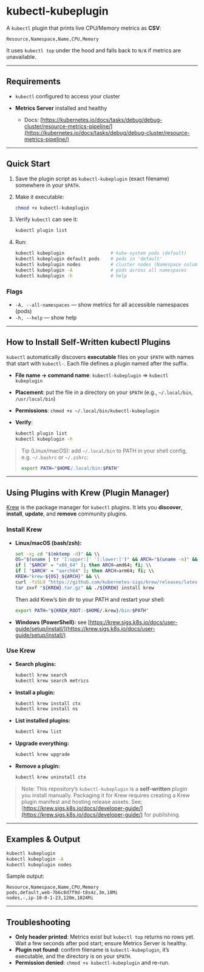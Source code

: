 # kubectl-kubeplugin

A `kubectl` plugin that prints live CPU/Memory metrics as **CSV**:

```
Resource,Namespace,Name,CPU,Memory
```

It uses `kubectl top` under the hood and falls back to `N/A` if metrics are unavailable.

---

## Requirements

* `kubectl` configured to access your cluster
* **Metrics Server** installed and healthy

  * Docs: [https://kubernetes.io/docs/tasks/debug/debug-cluster/resource-metrics-pipeline/](https://kubernetes.io/docs/tasks/debug/debug-cluster/resource-metrics-pipeline/)

---

## Quick Start

1. Save the plugin script as `kubectl-kubeplugin` (exact filename) somewhere in your `$PATH`.
2. Make it executable:

   ```bash
   chmod +x kubectl-kubeplugin
   ```
3. Verify `kubectl` can see it:

   ```bash
   kubectl plugin list
   ```
4. Run:

   ```bash
   kubectl kubeplugin                 # kube-system pods (default)
   kubectl kubeplugin default pods    # pods in 'default'
   kubectl kubeplugin nodes           # cluster nodes (Namespace column '-')
   kubectl kubeplugin -A              # pods across all namespaces
   kubectl kubeplugin -h              # help
   ```

### Flags

* `-A, --all-namespaces` — show metrics for all accessible namespaces (pods)
* `-h, --help` — show help

---

## How to Install Self‑Written kubectl Plugins

`kubectl` automatically discovers **executable** files on your `$PATH` with names that start with `kubectl-`. Each file defines a plugin named after the suffix.

* **File name → command name**: `kubectl-kubeplugin` ⇒ `kubectl kubeplugin`
* **Placement**: put the file in a directory on your `$PATH` (e.g., `~/.local/bin`, `/usr/local/bin`)
* **Permissions**: `chmod +x ~/.local/bin/kubectl-kubeplugin`
* **Verify**:

  ```bash
  kubectl plugin list
  kubectl kubeplugin -h
  ```

> Tip (Linux/macOS): add `~/.local/bin` to PATH in your shell config, e.g. `~/.bashrc` or `~/.zshrc`:
>
> ```bash
> export PATH="$HOME/.local/bin:$PATH"
> ```

---

## Using Plugins with **Krew** (Plugin Manager)

[Krew](https://krew.sigs.k8s.io/) is the package manager for `kubectl` plugins. It lets you **discover**, **install**, **update**, and **remove** community plugins.

### Install Krew

* **Linux/macOS (bash/zsh):**

  ```bash
  set -x; cd "$(mktemp -d)" && \\
  OS="$(uname | tr '[:upper:]' '[:lower:]')" && ARCH="$(uname -m)" && \\
  if [ "$ARCH" = "x86_64" ]; then ARCH=amd64; fi; \\
  if [ "$ARCH" = "aarch64" ]; then ARCH=arm64; fi; \\
  KREW="krew-${OS}_${ARCH}" && \\
  curl -fsSLO "https://github.com/kubernetes-sigs/krew/releases/latest/download/${KREW}.tar.gz" && \\
  tar zxvf "${KREW}.tar.gz" && ./${KREW} install krew
  ```

  Then add Krew’s bin dir to your PATH and restart your shell:

  ```bash
  export PATH="${KREW_ROOT:-$HOME/.krew}/bin:$PATH"
  ```
* **Windows (PowerShell):** see [https://krew.sigs.k8s.io/docs/user-guide/setup/install/](https://krew.sigs.k8s.io/docs/user-guide/setup/install/)

### Use Krew

* **Search plugins:**

  ```bash
  kubectl krew search
  kubectl krew search metrics
  ```
* **Install a plugin:**

  ```bash
  kubectl krew install ctx
  kubectl krew install ns
  ```
* **List installed plugins:**

  ```bash
  kubectl krew list
  ```
* **Upgrade everything:**

  ```bash
  kubectl krew upgrade
  ```
* **Remove a plugin:**

  ```bash
  kubectl krew uninstall ctx
  ```

> Note: This repository’s `kubectl-kubeplugin` is a **self‑written** plugin you install manually. Packaging it for Krew requires creating a Krew plugin manifest and hosting release assets. See: [https://krew.sigs.k8s.io/docs/developer-guide/](https://krew.sigs.k8s.io/docs/developer-guide/) for publishing.

---

## Examples & Output

```bash
kubectl kubeplugin
kubectl kubeplugin -A
kubectl kubeplugin nodes
```

Sample output:

```text
Resource,Namespace,Name,CPU,Memory
pods,default,web-7b6c8d7f9d-t8s4z,3m,18Mi
nodes,-,ip-10-0-1-23,120m,1024Mi
```

---

## Troubleshooting

* **Only header printed**: Metrics exist but `kubectl top` returns no rows yet. Wait a few seconds after pod start; ensure Metrics Server is healthy.
* **Plugin not found**: confirm filename is `kubectl-kubeplugin`, it’s executable, and the directory is on your `$PATH`.
* **Permission denied**: `chmod +x kubectl-kubeplugin` and re-run.